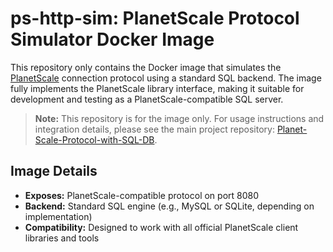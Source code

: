 # ps-http-sim: PlanetScale Protocol Simulator Docker Image

This repository only contains the Docker image that simulates the [PlanetScale](https://planetscale.com/) connection protocol using a standard SQL backend. The image fully implements the PlanetScale library interface, making it suitable for development and testing as a PlanetScale-compatible SQL server.

> **Note:** This repository is for the image only. For usage instructions and integration details, please see the main project repository: [Planet-Scale-Protocol-with-SQL-DB](https://github.com/perejover/Free-Planet-Scale-Protocol-With-SQL-DB).

## Image Details
- **Exposes:** PlanetScale-compatible protocol on port 8080
- **Backend:** Standard SQL engine (e.g., MySQL or SQLite, depending on implementation)
- **Compatibility:** Designed to work with all official PlanetScale client libraries and tools

